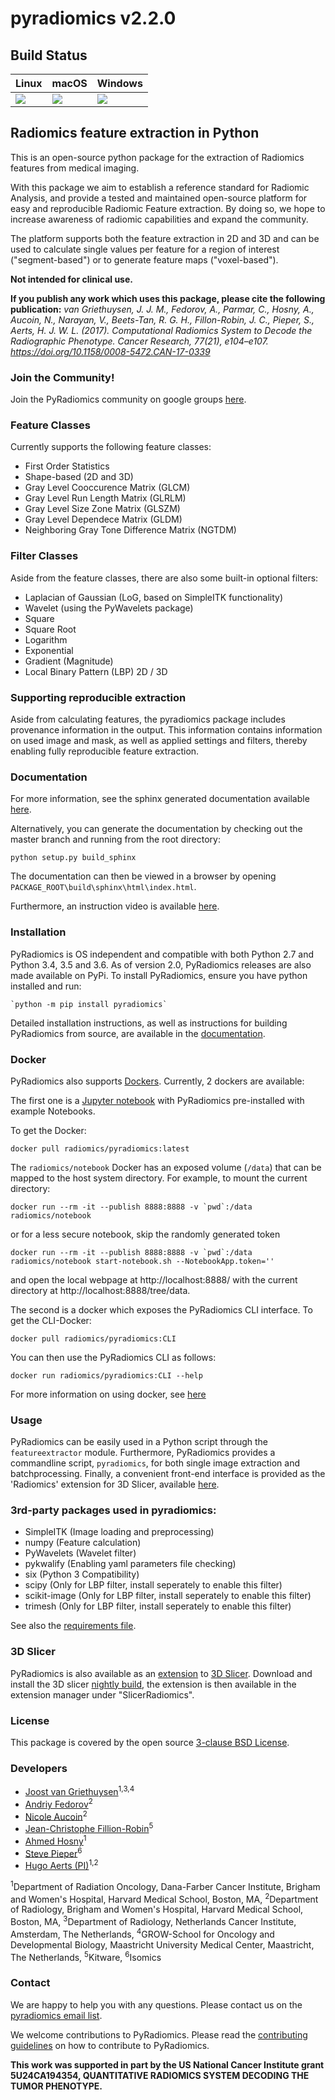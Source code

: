 # pyradiomics v2.2.0

## Build Status

| Linux                          | macOS                         | Windows                       |
|--------------------------------|-------------------------------|-------------------------------|
| [![][circleci]][circleci-lnk]  | [![][travisci]][travisci-lnk] | [![][appveyor]][appveyor-lnk] |


[appveyor]: https://ci.appveyor.com/api/projects/status/tw69xbbeyluk7fl7/branch/master?svg=true
[appveyor-lnk]: https://ci.appveyor.com/project/Radiomics/pyradiomics/branch/master

[circleci]: https://circleci.com/gh/Radiomics/pyradiomics.svg?style=svg&circle-token=a4748cf0de5fad2c12bc93a485282378551c3584
[circleci-lnk]: https://circleci.com/gh/Radiomics/pyradiomics

[travisci]: https://travis-ci.org/Radiomics/pyradiomics.svg?branch=master
[travisci-lnk]: https://travis-ci.org/Radiomics/pyradiomics

## Radiomics feature extraction in Python
This is an open-source python package for the extraction of Radiomics features from medical imaging.

With this package we aim to establish a reference standard for Radiomic Analysis, and provide a tested and maintained
open-source platform for easy and reproducible Radiomic Feature extraction. By doing so, we hope to increase awareness
of radiomic capabilities and expand the community.

The platform supports both the feature extraction in 2D and 3D and can be used to calculate single values per feature
for a region of interest ("segment-based") or to generate feature maps ("voxel-based"). 

**Not intended for clinical use.**

**If you publish any work which uses this package, please cite the following publication:**
*van Griethuysen, J. J. M., Fedorov, A., Parmar, C., Hosny, A., Aucoin, N., Narayan, V., Beets-Tan, R. G. H.,
Fillon-Robin, J. C., Pieper, S.,  Aerts, H. J. W. L. (2017). Computational Radiomics System to Decode the Radiographic
Phenotype. Cancer Research, 77(21), e104–e107. https://doi.org/10.1158/0008-5472.CAN-17-0339*

### Join the Community!
Join the PyRadiomics community on google groups [here](https://groups.google.com/forum/#!forum/pyradiomics).

### Feature Classes
Currently supports the following feature classes:

 - First Order Statistics
 - Shape-based (2D and 3D)
 - Gray Level Cooccurence Matrix (GLCM)
 - Gray Level Run Length Matrix (GLRLM)
 - Gray Level Size Zone Matrix (GLSZM)
 - Gray Level Dependece Matrix (GLDM)
 - Neighboring Gray Tone Difference Matrix (NGTDM)

### Filter Classes
Aside from the feature classes, there are also some built-in optional filters:

- Laplacian of Gaussian (LoG, based on SimpleITK functionality)
- Wavelet (using the PyWavelets package)
- Square
- Square Root
- Logarithm
- Exponential
- Gradient (Magnitude)
- Local Binary Pattern (LBP) 2D / 3D

### Supporting reproducible extraction
Aside from calculating features, the pyradiomics package includes provenance information in the
output. This information contains information on used image and mask, as well as applied settings
and filters, thereby enabling fully reproducible feature extraction.

### Documentation
For more information, see the sphinx generated documentation available [here](http://pyradiomics.readthedocs.io/).

Alternatively, you can generate the documentation by checking out the master branch and running from the root directory:

    python setup.py build_sphinx

The documentation can then be viewed in a browser by opening `PACKAGE_ROOT\build\sphinx\html\index.html`. 

Furthermore, an instruction video is available [here](http://radiomics.io/pyradiomics.html).

### Installation
PyRadiomics is OS independent and compatible with both Python 2.7 and Python 3.4, 3.5 and 3.6. As of version 2.0,
PyRadiomics releases are also made available on PyPi. To install PyRadiomics, ensure you have python
installed and run:

    `python -m pip install pyradiomics`

Detailed installation instructions, as well as instructions for building PyRadiomics from source, are available in the 
[documentation](http://pyradiomics.readthedocs.io/en/latest/installation.html).

### Docker
PyRadiomics also supports [Dockers](https://www.docker.com/).  Currently, 2 dockers are available:

The first one is a [Jupyter notebook](http://jupyter.org/) with PyRadiomics pre-installed with example Notebooks. 

To get the Docker:

    docker pull radiomics/pyradiomics:latest

The `radiomics/notebook` Docker has an exposed volume (`/data`) that can be mapped to the host system directory.  For example, to mount the current directory:

    docker run --rm -it --publish 8888:8888 -v `pwd`:/data radiomics/notebook

or for a less secure notebook, skip the randomly generated token

    docker run --rm -it --publish 8888:8888 -v `pwd`:/data radiomics/notebook start-notebook.sh --NotebookApp.token=''

and open the local webpage at http://localhost:8888/ with the current directory at http://localhost:8888/tree/data.

The second is a docker which exposes the PyRadiomics CLI interface. To get the CLI-Docker:

    docker pull radiomics/pyradiomics:CLI

You can then use the PyRadiomics CLI as follows:

    docker run radiomics/pyradiomics:CLI --help

For more information on using docker, see
[here](https://pyradiomics.readthedocs.io/en/latest/installation.html#use-pyradiomics-docker)

### Usage
PyRadiomics can be easily used in a Python script through the `featureextractor`
module. Furthermore, PyRadiomics provides a commandline script, `pyradiomics`, for both single image extraction and 
batchprocessing. Finally, a convenient front-end interface is provided as the 'Radiomics'
extension for 3D Slicer, available [here](https://github.com/Radiomics/SlicerRadiomics).

### 3rd-party packages used in pyradiomics:
 - SimpleITK (Image loading and preprocessing)
 - numpy (Feature calculation)
 - PyWavelets (Wavelet filter)
 - pykwalify (Enabling yaml parameters file checking)
 - six (Python 3 Compatibility)
 - scipy (Only for LBP filter, install seperately to enable this filter)
 - scikit-image (Only for LBP filter, install seperately to enable this filter)
 - trimesh (Only for LBP filter, install seperately to enable this filter)

See also the [requirements file](requirements.txt).

### 3D Slicer
PyRadiomics is also available as an [extension](https://github.com/Radiomics/SlicerRadiomics) to [3D Slicer](slicer.org). 
Download and install the 3D slicer [nightly build](http://download.slicer.org/), the extension is then available in the
extension manager under "SlicerRadiomics".

### License
This package is covered by the open source [3-clause BSD License](LICENSE.txt).

### Developers
 - [Joost van Griethuysen](https://github.com/JoostJM)<sup>1,3,4</sup>
 - [Andriy Fedorov](https://github.com/fedorov)<sup>2</sup>
 - [Nicole Aucoin](https://github.com/naucoin)<sup>2</sup>
 - [Jean-Christophe Fillion-Robin](https://github.com/jcfr)<sup>5</sup>
 - [Ahmed Hosny](https://github.com/ahmedhosny)<sup>1</sup>
 - [Steve Pieper](https://github.com/pieper)<sup>6</sup>
 - [Hugo Aerts (PI)](https://github.com/hugoaerts)<sup>1,2</sup>
 
<sup>1</sup>Department of Radiation Oncology, Dana-Farber Cancer Institute, Brigham and Women's Hospital, Harvard Medical School, Boston, MA,
<sup>2</sup>Department of Radiology, Brigham and Women's Hospital, Harvard Medical School, Boston, MA,
<sup>3</sup>Department of Radiology, Netherlands Cancer Institute, Amsterdam, The Netherlands, 
<sup>4</sup>GROW-School for Oncology and Developmental Biology, Maastricht University Medical Center, Maastricht, The Netherlands,
<sup>5</sup>Kitware,
<sup>6</sup>Isomics

### Contact
We are happy to help you with any questions. Please contact us on the [pyradiomics email list](https://groups.google.com/forum/#!forum/pyradiomics).

We welcome contributions to PyRadiomics. Please read the [contributing guidelines](CONTRIBUTING.rst) on how to
contribute to PyRadiomics.

**This work was supported in part by the US National Cancer Institute grant 
5U24CA194354, QUANTITATIVE RADIOMICS SYSTEM DECODING THE TUMOR PHENOTYPE.**
